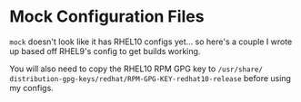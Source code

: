 # Mock Configuration Files

`mock` doesn't look like it has RHEL10 configs yet... so here's a couple I wrote up based off RHEL9's config to get builds working.

You will also need to copy the RHEL10 RPM GPG key to `/usr/share/        distribution-gpg-keys/redhat/RPM-GPG-KEY-redhat10-release` before using my configs.

